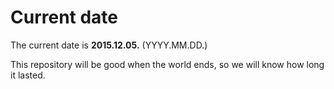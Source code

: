 # Current date

The current date is **2015.12.05.** (YYYY.MM.DD.)

This repository will be good when the world ends, so we will know how long it lasted.